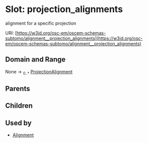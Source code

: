 
# Slot: projection_alignments

alignment for a specific projection

URI: [https://w3id.org/osc-em/oscem-schemas-subtomo/alignment__projection_alignments](https://w3id.org/osc-em/oscem-schemas-subtomo/alignment__projection_alignments)


## Domain and Range

None &#8594;  <sub>0..\*</sub> [ProjectionAlignment](ProjectionAlignment.md)

## Parents


## Children


## Used by

 * [Alignment](Alignment.md)

